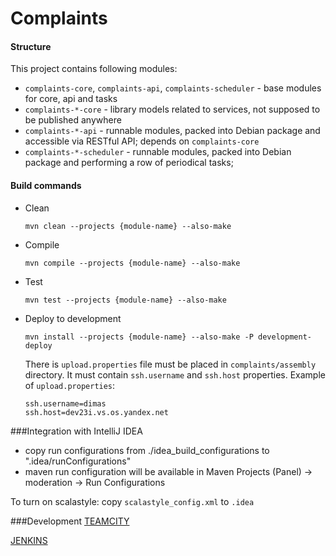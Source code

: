 Complaints
================

#### Structure
This project contains following modules:
  * `complaints-core`, `complaints-api`, `complaints-scheduler` - base modules for core, api and tasks
  * `complaints-*-core` - library models related to services, not supposed to be published anywhere
  * `complaints-*-api` - runnable modules, packed into Debian package and accessible via RESTful API; depends on `complaints-core`
  * `complaints-*-scheduler`  - runnable modules, packed into Debian package and performing a row of periodical tasks;

#### Build commands
  * Clean

    `mvn clean --projects {module-name} --also-make`
  * Compile

    `mvn compile --projects {module-name} --also-make`
  * Test

    `mvn test --projects {module-name} --also-make`
  * Deploy to development

    `mvn install --projects {module-name} --also-make -P development-deploy`

    There is `upload.properties` file must be placed in `complaints/assembly` directory.
    It must contain `ssh.username` and `ssh.host` properties. Example of `upload.properties`:

    ```
    ssh.username=dimas
    ssh.host=dev23i.vs.os.yandex.net
    ```

###Integration with IntelliJ IDEA
  * copy run configurations from ./idea_build_configurations to
    ".idea/runConfigurations"
  * maven run configuration will be available in
    Maven Projects (Panel) -> moderation -> Run Configurations

To turn on scalastyle: copy `scalastyle_config.xml` to `.idea`

###Development
[TEAMCITY](https://t.vertis.yandex-team.ru/project/Verticals_Moderation_ComplaintsArc)

[JENKINS](https://j.vertis.yandex-team.ru/job/Deploys/job/Complaints/job/testing/)
